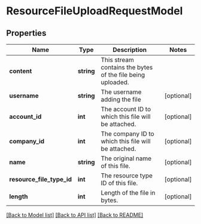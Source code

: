 # ResourceFileUploadRequestModel

## Properties
Name | Type | Description | Notes
------------ | ------------- | ------------- | -------------
**content** | **string** | This stream contains the bytes of the file being uploaded. | 
**username** | **string** | The username adding the file | [optional] 
**account_id** | **int** | The account ID to which this file will be attached. | [optional] 
**company_id** | **int** | The company ID to which this file will be attached. | [optional] 
**name** | **string** | The original name of this file. | [optional] 
**resource_file_type_id** | **int** | The resource type ID of this file. | [optional] 
**length** | **int** | Length of the file in bytes. | [optional] 

[[Back to Model list]](../README.md#documentation-for-models) [[Back to API list]](../README.md#documentation-for-api-endpoints) [[Back to README]](../README.md)


